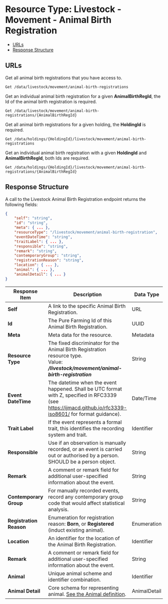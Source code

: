 ﻿# Resource Type: Livestock - Movement - Animal Birth Registration 

 - [URLs](#URLs)
 - [Response Structure](#response-structure)


## URLs

Get all animal birth registrations that you have access to.

    Get /data/livestock/movement/animal-birth-registrations
    
Get an individual animal birth registration for a given **AnimalBirthRegId**, the Id of the animal birth registration is required.

    Get /data/livestock/movement/animal-birth-registrations/{AnimalBirthRegId}

Get all animal birth registrations for a given holding, the **HoldingId** is required.

    Get /data/holdings/{HoldingId}/livestock/movement/animal-birth-registrations

Get an individual animal birth registration with a given **HoldingId** and **AnimalBirthRegId**, both Ids are required.

    Get /data/holdings/{HoldingId}/livestock/movement/animal-birth-registrations/{AnimalBirthRegId}

## Response Structure

A call to the Livestock Animal Birth Registration endpoint returns the following fields:
```json
{
	"self": "string",
	"id": "string",
	"meta": { ... },
    "resourceType": "/livestock/movement/animal-birth-registration",
    "eventDateTime": "string",
    "traitLabel": { ... },
    "responsible": "string",
    "remark": "string",
    "contemporaryGroup": "string",
    "registrationReason": "string",
    "location": { ... },
    "animal": { ... },
    "animalDetail": { ... }
}
```

|Response Item   |Description                    |Data Type                    |
|----------------|-------------------------------|-----------------------------|
|**Self**        |A link to the specific Animal Birth Registration.         |URL             |
|**Id**          |The Pure Farming Id of this Animal Birth Registration.    |UUID            |
|**Meta**        |Meta data for the resource.                               |Metadata        |
|**Resource Type**|The fixed discriminator for the Animal Birth Registration resource type. <br/>Value: ***/livestock/movement/animal-birth-registration***    |String|
|**Event DateTime** |The datetime when the event happened. Shall be UTC format with Z, specified in RFC3339 (see https://ijmacd.github.io/rfc3339-iso8601/ for format guidance).|Date/Time|
|**Trait Label**|If the event represents a formal trait, this identifies the recording system and trait. |Identifier|
|**Responsible**|Use if an observation is manually recorded, or an event is carried out or authorised by a person. SHOULD be a person object.    |String |
|**Remark**|A comment or remark field for additional user-specified information about the event.|String |
|**Contemporary Group**|For manually recorded events, record any contemporary group code that would affect statistical analysis. |String |
|**Registration Reason**|Enumeration for registration reason: **Born**, or **Registered** (induct existing animal).|Enumeration|
|**Location**|An identifier for the location of the Animal Birth Registration. |Identifier|
|**Remark**|A comment or remark field for additional user-specified information about the event.|String |
|**Animal**|Unique animal scheme and identifier combination.|Identifier|
|**Animal Detail**|Core schema for representing animal. [See the Animal definition](/animal). |AnimalDetail|
